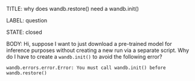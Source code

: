 TITLE:
why does wandb.restore() need a wandb.init()

LABEL:
question

STATE:
closed

BODY:
Hi, suppose I want to just download a pre-trained model for inference purposes without creating a new run via a separate script. Why do I have to create a `wandb.init()` to avoid the following error?

`wandb.errors.error.Error: You must call wandb.init() before wandb.restore()`



